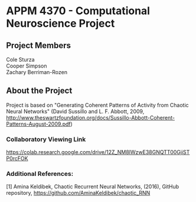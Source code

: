 # APPM 4370 - Computational Neuroscience Project

## Project Members
Cole Sturza \
Cooper Simpson \
Zachary Berriman-Rozen

## About the Project

Project is based on "Generating Coherent Patterns of Activity from Chaotic Neural Networks" (David Sussillo and L. F. Abbott, 2009, http://www.theswartzfoundation.org/docs/Sussillo-Abbott-Coherent-Patterns-August-2009.pdf)

### Collaboratory Viewing Link

https://colab.research.google.com/drive/12Z_NM8IWzwE38GNQTT00GjiSTP0rcFOK

### Additional References:

[1] Amina Keldibek, Chaotic Recurrent Neural Networks, (2016), GitHub repository, https://github.com/AminaKeldibek/chaotic_RNN

